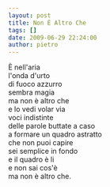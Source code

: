 ```yaml
---
layout: post
title: Non È Altro Che
tags: []
date: 2009-06-29 22:24:00
author: pietro
---
```

È nell'aria<br/>l'onda d'urto<br/>di fuoco azzurro<br/>sembra magia<br/>ma non è altro che<br/>e lo vedi volar via<br/>voci indistinte<br/>delle parole buttate a caso<br/>a formare un quadro astratto<br/>che non puoi capire<br/>sei semplice in fondo<br/>e il quadro è li<br/>e non sai cos'è<br/>ma non è altro che.
